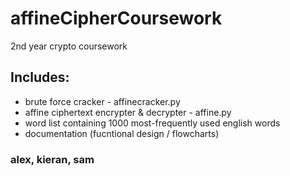 # affineCipherCoursework
2nd year crypto coursework

## Includes:
  - brute force cracker - affinecracker.py
  - affine ciphertext encrypter & decrypter - affine.py
  - word list containing 1000 most-frequently used english words
  - documentation (fucntional design / flowcharts)

### alex, kieran, sam
